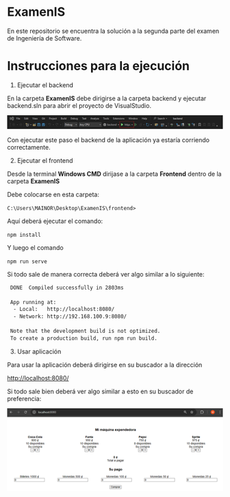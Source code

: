 # ExamenIS
En este repositorio se encuentra la solución a la segunda parte del examen de Ingeniería de Software.

# Instrucciones para la ejecución

1. Ejecutar el backend

En la carpeta <b>ExamenIS</b> debe dirigirse a la carpeta backend y ejecutar backend.sln para abrir el proyecto de VisualStudio.

![1](./readme_assets/1.png)

Con ejecutar este paso el backend de la aplicación ya estaría corriendo correctamente.

2. Ejecutar el frontend

Desde la terminal <b>Windows CMD</b> dirijase a la carpeta <b>Frontend</b> dentro de la carpeta <b>ExamenIS</b>

Debe colocarse en esta carpeta:

```C:\Users\MAINOR\Desktop\ExamenIS\frontend>```

Aquí deberá ejecutar el comando:

```npm install```

Y luego el comando

```npm run serve```

Si todo sale de manera correcta deberá ver algo similar a lo siguiente:

```bash
 DONE  Compiled successfully in 2803ms

 App running at:
  - Local:   http://localhost:8080/
  - Network: http://192.168.100.9:8080/

 Note that the development build is not optimized.
 To create a production build, run npm run build.
```

3. Usar aplicación

Para usar la aplicación deberá dirigirse en su buscador a la dirección

[http://localhost:8080/](http://localhost:8080/)

Si todo sale bien deberá ver algo similar a esto en su buscador de preferencia:

![2](./readme_assets/2.png)